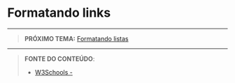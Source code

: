 # Formatando links





***

> **PRÓXIMO TEMA:** [Formatando listas](/conteudo/12-listas)

***


> **FONTE DO CONTEÚDO**:
>
> - [W3Schools - ]()
